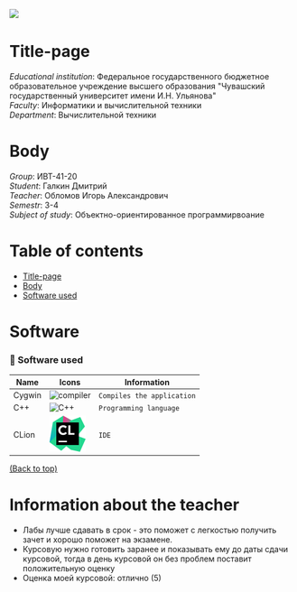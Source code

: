 ![](../main/title_page/header.png)

[//]: # (![]&#40;../main/title_page/header.png&#41;)

# Title-page
_Educational institution_: Федеральное государственного бюджетное образовательное учреждение
высшего образования "Чувашский государственный университет имени И.Н. Ульянова"  
_Faculty_: Информатики и вычислительной техники  
_Department_: Вычислительной техники

# Body
_Group_: ИВТ-41-20  
_Student_: Галкин Дмитрий  
_Teacher_: Обломов Игорь Александрович   
_Semestr_: 3-4  
_Subject of study_: Объектно-ориентированное программирвоание

# Table of contents
- [Title-page](#Title-page)
- [Body](#Body)
- [Software used](#Software)


# Software

### 🤖 Software used

| Name   | Icons                                                | Information                      |
|--------|------------------------------------------------------|----------------------------------|
| Cygwin | ![compiler](../main/title_page/compiler.png)         | `Compiles the application`       |
| C++    | ![C++](../main/title_page/c.png)                     | `Programming language`           |
| CLion  | <img src="title_page/clion.svg" height='64'>         | `IDE`                            |

[(Back to top)](#table-of-contents)

# Information about the teacher

- Лабы лучше сдавать в срок - это поможет с легкостью получить зачет и хорошо поможет на экзамене.
- Курсовую нужно готовить заранее и показывать ему до даты сдачи курсовой, тогда в день курсовой он без проблем поставит положительную оценку
- Оценка моей курсовой: отлично (5)
